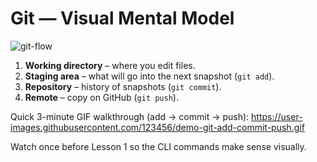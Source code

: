 # Git — Visual Mental Model

![git-flow](https://raw.githubusercontent.com/git-school/visualizing-git/master/images/branching.png)

1. **Working directory** – where you edit files.
2. **Staging area** – what will go into the next snapshot (`git add`).
3. **Repository** – history of snapshots (`git commit`).
4. **Remote** – copy on GitHub (`git push`).

Quick 3-minute GIF walkthrough (add → commit → push):
https://user-images.githubusercontent.com/123456/demo-git-add-commit-push.gif

Watch once before Lesson 1 so the CLI commands make sense visually.
